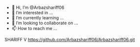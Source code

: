 - 👋 Hi, I’m @Arbazshariff06
- 👀 I’m interested in ...
- 🌱 I’m currently learning ...
- 💞️ I’m looking to collaborate on ...
- 📫 How to reach me ...

<!---
Arbazshariff06/Arbazshariff06 is a ✨ special ✨ repository because its `README.md` (this file) appears on your GitHub profile.
You can click the Preview link to take a look at your changes.
--->
SHARIFF
V
https://github.com/Arbazshariff06/Arbazshariff06.git
